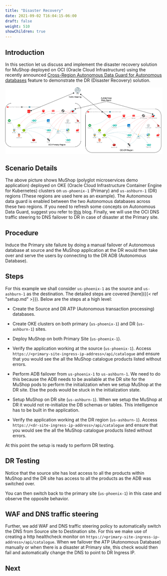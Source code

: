 ```yaml
---
title: "Disaster Recovery"
date: 2021-09-02 T16:04:15-06:00
draft: false
weight: 510
showChildren: true
---
```


## Introduction

In this section let us discuss and implement the disaster recovery solution for
MuShop deployed on OCI (Oracle Cloud Infrastructure) using the recently announced
[Cross-Region Autonomous Data Guard for Autonomous databases](https://blogs.oracle.com/datawarehousing/cross-region-autonomous-data-guard-your-complete-autonomous-database-disaster-recovery-solution)
feature to demonstrate the DR (Disaster Recovery) solution.

![disaster-recovery](../observability/images/disaster-recovery.png)

## Scenario Details
The above picture shows MuShop (polyglot microservices demo application) deployed
on OKE (Oracle Cloud Infrastructure Container Engine for Kubernetes) clusters on 
`us-phoenix-1` (Primary) and `us-ashburn-1` (DR) regions (These regions are used here as an example). 
The Autonomous data guard is enabled between the two Autonomous databases across these two regions. 
If you need to refresh some concepts on Autonomous Data Guard, suggest you refer to [this](https://blogs.oracle.com/datawarehousing/cross-region-autonomous-data-guard-your-complete-autonomous-database-disaster-recovery-solution) blog. 
Finally, we will use the OCI DNS traffic steering to DNS failover to DR in case of disaster at the Primary site.
 

## Procedure 
Induce the Primary site failure by doing a manual failover of 
Autonomous database at source and the MuShop application at the DR would 
then take over and serve the users by connecting to the DR ADB (Autonomous Database).

## Steps

For this example we shall consider `us-phoenix-1` as the source and `us-ashburn-1` as the destination.
The detailed steps are covered [here]({{< ref "setup.md" >}}). Below are the steps at a high level:

- Create the Source and DR ATP (Autonomous transaction processing) databases.

- Create OKE clusters on both primary (`us-phoenix-1`) and DR (`us-ashburn-1`) sites.

- Deploy MuShop on both Primary Site (`us-phoenix-1`).

- Verify the application working at the source (`us-phoenix-1`). Access `https://<primary-site-ingress-ip-address>/api/catalogue` and ensure that you would see the all the MuShop catalogue products listed without errors.

- Perform ADB failover from ``us-phoenix-1`` to `us-ashburn-1`. We need to do this because the ADB needs to be available at the DR site for the MuShop pods to perform the initialization when we setup MuShop at the DR site. Else the pods would be stuck in the initialization state.

- Setup MuShop on DR site (`us-ashburn-1`). When we setup the MuShop at DR it would not re-initialize the DB schemas or tables. This intelligence has to be built in the application.

- Verify the application working at the DR region (`us-ashburn-1`). Access `https://<dr-site-ingress-ip-address>/api/catalogue` and ensure that you would see the all the MuShop catalogue products listed without errors.

At this point the setup is ready to perform DR testing.

## DR Testing

Notice that the source site has lost access to all the products within 
MuShop and the DR site has access to all the products as the ADB was switched over.

You can then switch back to the primary site (`us-phoenix-1`) in this case and 
observe the opposite behavior.

## WAF and DNS traffic steering

Further, we add WAF and DNS traffic steering policy to automatically switch 
the DNS from Source site to Destination site. For this we make use of creating
a http healthcheck monitor on `https://<primary-site-ingress-ip-address>/api/catalogue`. 
When we failover the ATP (Autonomous Database) manually or when there is a 
disaster at Primary site, this check would then fail and automatically change 
the DNS to point to DR Ingress IP. 

## Next